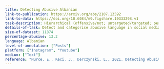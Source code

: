 ```yaml
---
title: Detecting Abusive Albanian
link-to-publication: https://arxiv.org/abs/2107.13592
link-to-data: https://doi.org/10.6084/m9.figshare.19333298.v1
task-description: Hierarchical (offensive/not; untargeted/targeted; person/group/other)
details-of-task: Detect and categorise abusive language in social media data
size-of-dataset: 11874
percentage-abusive: 13.2
language: Albanian
level-of-annotation: ["Posts"]
platform: ["Instagram", "Youtube"]
medium: ["Text"]
reference: "Nurce, E., Keci, J., Derczynski, L., 2021. Detecting Abusive Albanian. arXiv:2107.13592"
---
```

